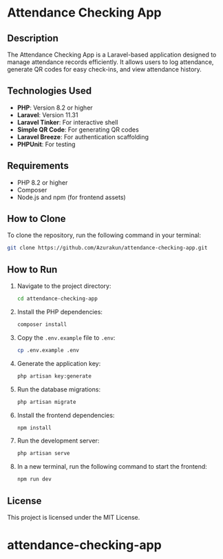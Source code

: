 # Attendance Checking App

## Description
The Attendance Checking App is a Laravel-based application designed to manage attendance records efficiently. It allows users to log attendance, generate QR codes for easy check-ins, and view attendance history.

## Technologies Used
- **PHP**: Version 8.2 or higher
- **Laravel**: Version 11.31
- **Laravel Tinker**: For interactive shell
- **Simple QR Code**: For generating QR codes
- **Laravel Breeze**: For authentication scaffolding
- **PHPUnit**: For testing

## Requirements
- PHP 8.2 or higher
- Composer
- Node.js and npm (for frontend assets)

## How to Clone
To clone the repository, run the following command in your terminal:

```bash
git clone https://github.com/Azurakun/attendance-checking-app.git
```

## How to Run
1. Navigate to the project directory:
   ```bash
   cd attendance-checking-app
   ```

2. Install the PHP dependencies:
   ```bash
   composer install
   ```

3. Copy the `.env.example` file to `.env`:
   ```bash
   cp .env.example .env
   ```

4. Generate the application key:
   ```bash
   php artisan key:generate
   ```

5. Run the database migrations:
   ```bash
   php artisan migrate
   ```

6. Install the frontend dependencies:
   ```bash
   npm install
   ```

7. Run the development server:
   ```bash
   php artisan serve
   ```

8. In a new terminal, run the following command to start the frontend:
   ```bash
   npm run dev
   ```

## License
This project is licensed under the MIT License.
# attendance-checking-app
